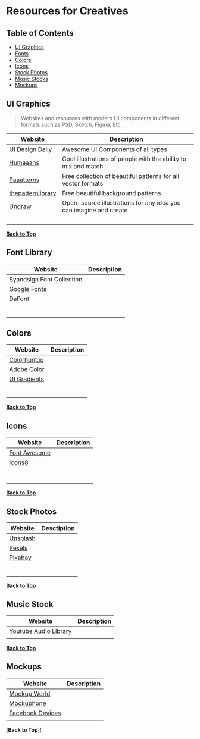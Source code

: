 # Resources for Creatives

## Table of Contents

- [UI Graphics](#ui-graphics)
- [Fonts](#font-library)
- [Colors](#colors)
- [Icons](#icons)
- [Stock Photos](#stock-photos)
- [Music Stocks](#music-stocks)
- [Mockups](#mockups)

## UI Graphics

> Websites and resources with modern UI components in different formats such as PSD, Sketch, Figma, Etc.

| Website                                                | Description                                                  |
| ------------------------------------------------------ | ------------------------------------------------------------ |
| [UI Design Daily](https://uidesigndaily.com/)          | Awesome UI Components of all types                           |
| [Humaaans](https://www.humaaans.com/)                  | Cool illustrations of people with the ability to mix and match |
| [Paaatterns](https://products.ls.graphics/paaatterns/) | Free collection of beautiful patterns for all vector formats |
| [thepatternlibrary](http://thepatternlibrary.com/)     | Free beautiful background patterns                           |
| [Undraw](undraw.co)                                    | Open-source illustrations for any idea you can imagine and create |
|                                                        |                                                              |
|                                                        |                                                              |
|                                                        |                                                              |
|                                                        |                                                              |

[**Back to Top**](#table-of-contents)

## Font Library

| Website                   | Description |
| ------------------------- | ----------- |
| Syandsign Font Collection |             |
| Google Fonts              |             |
| DaFont                    |             |
|                           |             |
|                           |             |
|                           |             |
|                           |             |
|                           |             |
|                           |             |

## Colors

| Website                         | Description |
| ------------------------------- | ----------- |
| [Colorhunt.io](colorhunt.io)    |             |
| [Adobe Color](color.adobe.com)  |             |
| [UI Gradients](uigradients.com) |             |
|                                 |             |
|                                 |             |
|                                 |             |
|                                 |             |
|                                 |             |
|                                 |             |

[**Back to Top**](#table-of-contents)

## Icons

| Website                         | Description |
| ------------------------------- | ----------- |
| [Font Awesome](fontawesome.com) |             |
| [Icons8](icons8.com)            |             |
|                                 |             |
|                                 |             |
|                                 |             |
|                                 |             |
|                                 |             |
|                                 |             |
|                                 |             |

[**Back to Top**](#table-of-contents)

## Stock Photos

| Website                  | Desctiption |
| ------------------------ | ----------- |
| [Unsplash](unsplash.com) |             |
| [Pexels](pexels.com)     |             |
| [Pixabay](pixbay.com)    |             |
|                          |             |
|                          |             |
|                          |             |
|                          |             |
|                          |             |
|                          |             |

[**Back to Top**](#table-of-contents)

## Music Stock

| Website                                                      | Description |
| ------------------------------------------------------------ | ----------- |
| [Youtube Audio Library](https://www.youtube.com/audiolibrary) |             |
|                                                              |             |

[**Back to Top**](#table-of-contents)

## Mockups

| Website                                             | Description |
| --------------------------------------------------- | ----------- |
| [Mockup World](mockupworld.co)                      |             |
| [Mockuphone](https://mockuphone.com/)               |             |
| [Facebook Devices](https://facebook.design/devices) |             |
|                                                     |             |

[**Back to Top**](
